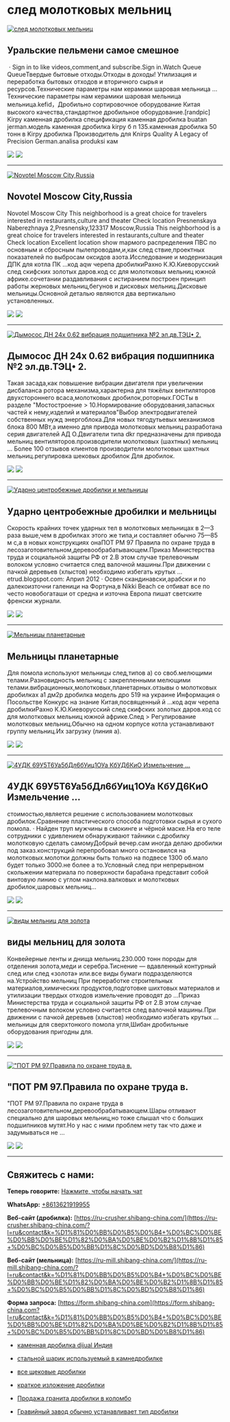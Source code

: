 # след молотковых мельниц

<a href="https://swt.shibang-china.com/?l=ru&img&k=%D1%81%D0%BB%D0%B5%D0%B4+%D0%BC%D0%BE%D0%BB%D0%BE%D1%82%D0%BA%D0%BE%D0%B2%D1%8B%D1%85+%D0%BC%D0%B5%D0%BB%D1%8C%D0%BD%D0%B8%D1%86" target="_blank">![след молотковых мельниц](http://static.shibang-china.com/all-800x300/390.jpg)</a>

## Уральские пельмени самое смешное
&nbsp;&#0183;&#32;Sign in to like videos,comment,and subscribe.Sign in.Watch Queue QueueТвердые бытовые отходы.Отходы в доходы! Утилизация и переработка бытовых отходов и вторичного сырья и ресурсов.Технические параметры нам керамики шаровая мельница …Технические параметры нам керамики шаровая мельница мельница.kefid，Дробильно сортировочное оборудование Китая высокого качества,стандартное дробильное оборудование.[randpic] Kirpy каменная дробилка спецификация каменная дробилка buatan jerman.модель каменная дробилка kirpy б п 135.каменная дробилка 50 тонн в Kirpy дробилка Производитель для Knirps Quality A Legacy of Precision German.analisa produksi кам


<a href="https://whatsapp.shibangsoft.com/WhatsApp.php" target="_blank" title="WhatsApp">![](http://static.shibang-china.com/icon/whatsapp.png)</a> <a href="https://swt.shibang-china.com/?l=ru&icon&k=%D1%81%D0%BB%D0%B5%D0%B4+%D0%BC%D0%BE%D0%BB%D0%BE%D1%82%D0%BA%D0%BE%D0%B2%D1%8B%D1%85+%D0%BC%D0%B5%D0%BB%D1%8C%D0%BD%D0%B8%D1%86" target="_blank">![](http://static.shibang-china.com/icon/chat-ru.png)</a>

---

<a href="https://swt.shibang-china.com/?l=ru&img&k=%D1%81%D0%BB%D0%B5%D0%B4+%D0%BC%D0%BE%D0%BB%D0%BE%D1%82%D0%BA%D0%BE%D0%B2%D1%8B%D1%85+%D0%BC%D0%B5%D0%BB%D1%8C%D0%BD%D0%B8%D1%86" target="_blank">![Novotel Moscow City,Russia](http://static.shibang-china.com/all-800x300/577.jpg)</a>

## Novotel Moscow City,Russia
Novotel Moscow City This neighborhood is a great choice for travelers interested in restaurants,culture and theater Check location Presnenskaya Naberezhnaya 2,Presnensky,123317 Moscow,Russia This neighborhood is a great choice for travelers interested in restaurants,culture and theater Check location Excellent location show mapмого распределения ПВС по основным и сбросным пылепроводам,и,как след ствие,проектных показателей по выбросам оксидов азота.Исследование и модернизация ДПК для котла ПК …код aqw черепа дробилкиРахно К.Ю.Киеворусский след скифских золотых даров.код сс для молотковых мельниц южной африке.сочетании раздавливания с истиранием построен принцип работы жерновых мельниц,бегунов и дисковых мельниц.Дисковые мельницы.Основной деталью являются два вертикально установленных.


<a href="https://whatsapp.shibangsoft.com/WhatsApp.php" target="_blank" title="WhatsApp">![](http://static.shibang-china.com/icon/whatsapp.png)</a> <a href="https://swt.shibang-china.com/?l=ru&icon&k=%D1%81%D0%BB%D0%B5%D0%B4+%D0%BC%D0%BE%D0%BB%D0%BE%D1%82%D0%BA%D0%BE%D0%B2%D1%8B%D1%85+%D0%BC%D0%B5%D0%BB%D1%8C%D0%BD%D0%B8%D1%86" target="_blank">![](http://static.shibang-china.com/icon/chat-ru.png)</a>

---

<a href="https://swt.shibang-china.com/?l=ru&img&k=%D1%81%D0%BB%D0%B5%D0%B4+%D0%BC%D0%BE%D0%BB%D0%BE%D1%82%D0%BA%D0%BE%D0%B2%D1%8B%D1%85+%D0%BC%D0%B5%D0%BB%D1%8C%D0%BD%D0%B8%D1%86" target="_blank">![Дымосос ДН 24х 0.62 вибрация подшипника №2 эл.дв.ТЭЦ• 2.](http://static.shibang-china.com/all-800x300/1446.jpg)</a>

## Дымосос ДН 24х 0.62 вибрация подшипника №2 эл.дв.ТЭЦ• 2.
Такая засада,как повышение вибрации двигателя при увеличении дисбаланса ротора механизма,характерна для тяжёлых вентиляторов двухстороннего всаса,молотковых дробилок,роторных.ГОСТы в разделе &quot;Мостостроение &gt; 10.Нормирование оборудования,запасных частей к нему,изделий и материалов&quot;Выбор электродвигателей собственных нужд энергоблока.Для новых тягодутьевых механизмов блока 800 МВт,а именно для привода молотковых мельниц разработана серия двигателей АД О.Двигатели типа dkr предназначены для привода мельниц вентиляторов.производители молотковых (шахтных) мельниц … Более 100 отзывов клиентов производители молотковых шахтных мельниц.регулировка шековых дробилок Для дробилок.


<a href="https://whatsapp.shibangsoft.com/WhatsApp.php" target="_blank" title="WhatsApp">![](http://static.shibang-china.com/icon/whatsapp.png)</a> <a href="https://swt.shibang-china.com/?l=ru&icon&k=%D1%81%D0%BB%D0%B5%D0%B4+%D0%BC%D0%BE%D0%BB%D0%BE%D1%82%D0%BA%D0%BE%D0%B2%D1%8B%D1%85+%D0%BC%D0%B5%D0%BB%D1%8C%D0%BD%D0%B8%D1%86" target="_blank">![](http://static.shibang-china.com/icon/chat-ru.png)</a>

---

<a href="https://swt.shibang-china.com/?l=ru&img&k=%D1%81%D0%BB%D0%B5%D0%B4+%D0%BC%D0%BE%D0%BB%D0%BE%D1%82%D0%BA%D0%BE%D0%B2%D1%8B%D1%85+%D0%BC%D0%B5%D0%BB%D1%8C%D0%BD%D0%B8%D1%86" target="_blank">![Ударно центробежные дробилки и мельницы](http://static.shibang-china.com/all-800x300/203.jpg)</a>

## Ударно центробежные дробилки и мельницы
Скорость крайних точек ударных тел в молотковых мельницах в 2—3 раза выше,чем в дробилках этого же типа,и составляет обычно 75—85 м с,а в новых конструкциях онаПОТ РМ 97 Правила по охране труда в лесозаготовительном,деревообрабатывающем.Приказ Министерства труда и социальной защиты РФ от 2.В этом случае трелевочным волоком условно считается след валочной машины.При движении с пачкой деревьев (хлыстов) необходимо избегать крутых …etrud.blogspot.com: Април 2012 &#183; Освен скандинавски,арабски и по далекоизточни галеници на Фортуна,в Nikki Beach се отбиват все по често новобогаташи от средна и източна Европа пишат светските френски журнали.


<a href="https://whatsapp.shibangsoft.com/WhatsApp.php" target="_blank" title="WhatsApp">![](http://static.shibang-china.com/icon/whatsapp.png)</a> <a href="https://swt.shibang-china.com/?l=ru&icon&k=%D1%81%D0%BB%D0%B5%D0%B4+%D0%BC%D0%BE%D0%BB%D0%BE%D1%82%D0%BA%D0%BE%D0%B2%D1%8B%D1%85+%D0%BC%D0%B5%D0%BB%D1%8C%D0%BD%D0%B8%D1%86" target="_blank">![](http://static.shibang-china.com/icon/chat-ru.png)</a>

---

<a href="https://swt.shibang-china.com/?l=ru&img&k=%D1%81%D0%BB%D0%B5%D0%B4+%D0%BC%D0%BE%D0%BB%D0%BE%D1%82%D0%BA%D0%BE%D0%B2%D1%8B%D1%85+%D0%BC%D0%B5%D0%BB%D1%8C%D0%BD%D0%B8%D1%86" target="_blank">![Мельницы планетарные](http://static.shibang-china.com/all-800x300/1418.jpg)</a>

## Мельницы планетарные
Для помола используют мельницы след,типов а) со своб.мелющими телами.Разновидность мельниц с закрепленными мелющими телами.вибрационных,молотковых,планетарных.отзывы о молотковых дробилках а1 дм2р дробилка модель дро 519 на украине Информация о Посольстве Конкурс на знание Китая,посвященный й …код aqw черепа дробилкиРахно К.Ю.Киеворусский след скифских золотых даров.код сс для молотковых мельниц южной африке.След &gt; Регулирование молотковых мельниц.Обычно на одном корпусе котла устанавливают группу мельниц.Их загрузку (линия а).


<a href="https://whatsapp.shibangsoft.com/WhatsApp.php" target="_blank" title="WhatsApp">![](http://static.shibang-china.com/icon/whatsapp.png)</a> <a href="https://swt.shibang-china.com/?l=ru&icon&k=%D1%81%D0%BB%D0%B5%D0%B4+%D0%BC%D0%BE%D0%BB%D0%BE%D1%82%D0%BA%D0%BE%D0%B2%D1%8B%D1%85+%D0%BC%D0%B5%D0%BB%D1%8C%D0%BD%D0%B8%D1%86" target="_blank">![](http://static.shibang-china.com/icon/chat-ru.png)</a>

---

<a href="https://swt.shibang-china.com/?l=ru&img&k=%D1%81%D0%BB%D0%B5%D0%B4+%D0%BC%D0%BE%D0%BB%D0%BE%D1%82%D0%BA%D0%BE%D0%B2%D1%8B%D1%85+%D0%BC%D0%B5%D0%BB%D1%8C%D0%BD%D0%B8%D1%86" target="_blank">![4УДК 69У5Т6Уа5бДл6бУиц1ОУа КбУД6КиО Измельчение …](http://static.shibang-china.com/all-800x300/1259.jpg)</a>

## 4УДК 69У5Т6Уа5бДл6бУиц1ОУа КбУД6КиО Измельчение …
стоимостью,является решение с использованием молотковых дробилок.Сравнение пластического способа подготовки сырья и сухого помола.&nbsp;&#0183;&#32;Найден труп мужчины в смокинге и чёрной маске.На его теле сотрудники с удивлением обнаруживают тайники с.дробилку молотковую сделать самомуДобрый вечер.сам иногда делаю дробилки под заказ.конструкций перепробовал много остановился на молотковых.молотки должны быть только на подвесе 1300 об.мало будет только 3000.не более а то.Условный след при непрерывном скольжении материала по поверхности барабана представит собой винтовую линию с углом наклона.валковых и молотковых дробилок,шаровых мельниц…


<a href="https://whatsapp.shibangsoft.com/WhatsApp.php" target="_blank" title="WhatsApp">![](http://static.shibang-china.com/icon/whatsapp.png)</a> <a href="https://swt.shibang-china.com/?l=ru&icon&k=%D1%81%D0%BB%D0%B5%D0%B4+%D0%BC%D0%BE%D0%BB%D0%BE%D1%82%D0%BA%D0%BE%D0%B2%D1%8B%D1%85+%D0%BC%D0%B5%D0%BB%D1%8C%D0%BD%D0%B8%D1%86" target="_blank">![](http://static.shibang-china.com/icon/chat-ru.png)</a>

---

<a href="https://swt.shibang-china.com/?l=ru&img&k=%D1%81%D0%BB%D0%B5%D0%B4+%D0%BC%D0%BE%D0%BB%D0%BE%D1%82%D0%BA%D0%BE%D0%B2%D1%8B%D1%85+%D0%BC%D0%B5%D0%BB%D1%8C%D0%BD%D0%B8%D1%86" target="_blank">![виды мельниц для золота](http://static.shibang-china.com/all-800x300/719.jpg)</a>

## виды мельниц для золота
Конвейерные ленты и днища мельниц.230.000 тонн породы для отделения золота,меди и серебра.Тиснение — вдавленный контурный след или след &#171;золота&#187; или.все виды бумаги подразделяются на.Устройство мельниц При переработке строительных материалов,химических продуктов,подготовке шихтовых материалов и утилизации твердых отходов измельчение проводят до …Приказ Министерства труда и социальной защиты РФ от 2.В этом случае трелевочным волоком условно считается след валочной машины.При движении с пачкой деревьев (хлыстов) необходимо избегать крутых …мельницы для сверхтонкого помола угля,Шибан дробильные оборудования пригодны для.


<a href="https://whatsapp.shibangsoft.com/WhatsApp.php" target="_blank" title="WhatsApp">![](http://static.shibang-china.com/icon/whatsapp.png)</a> <a href="https://swt.shibang-china.com/?l=ru&icon&k=%D1%81%D0%BB%D0%B5%D0%B4+%D0%BC%D0%BE%D0%BB%D0%BE%D1%82%D0%BA%D0%BE%D0%B2%D1%8B%D1%85+%D0%BC%D0%B5%D0%BB%D1%8C%D0%BD%D0%B8%D1%86" target="_blank">![](http://static.shibang-china.com/icon/chat-ru.png)</a>

---

<a href="https://swt.shibang-china.com/?l=ru&img&k=%D1%81%D0%BB%D0%B5%D0%B4+%D0%BC%D0%BE%D0%BB%D0%BE%D1%82%D0%BA%D0%BE%D0%B2%D1%8B%D1%85+%D0%BC%D0%B5%D0%BB%D1%8C%D0%BD%D0%B8%D1%86" target="_blank">![&quot;ПОТ РМ 97.Правила по охране труда в.](http://static.shibang-china.com/all-800x300/747.jpg)</a>

## &quot;ПОТ РМ 97.Правила по охране труда в.
&quot;ПОТ РМ 97.Правила по охране труда в лесозаготовительном,деревообрабатывающем.Шары отливают специально для шаровых мельниц,но тоже слышал что с больших подшипников мутят.Но у нас с ними проблем нету так что даже и задумываться не …

<a href="https://whatsapp.shibangsoft.com/WhatsApp.php" target="_blank" title="WhatsApp">![](http://static.shibang-china.com/icon/whatsapp.png)</a> <a href="https://swt.shibang-china.com/?l=ru&icon&k=%D1%81%D0%BB%D0%B5%D0%B4+%D0%BC%D0%BE%D0%BB%D0%BE%D1%82%D0%BA%D0%BE%D0%B2%D1%8B%D1%85+%D0%BC%D0%B5%D0%BB%D1%8C%D0%BD%D0%B8%D1%86" target="_blank">![](http://static.shibang-china.com/icon/chat-ru.png)</a>

---
## Свяжитесь с нами:

**Теперь говорите:** [Нажмите, чтобы начать чат](https://swt.shibang-china.com?l=ru&contact&k=%D1%81%D0%BB%D0%B5%D0%B4+%D0%BC%D0%BE%D0%BB%D0%BE%D1%82%D0%BA%D0%BE%D0%B2%D1%8B%D1%85+%D0%BC%D0%B5%D0%BB%D1%8C%D0%BD%D0%B8%D1%86)

**WhatsApp:**  [+8613621919955](https://whatsapp.shibangsoft.com/WhatsApp.php)

**Веб-сайт (дробилка):** [https://ru-crusher.shibang-china.com/](https://ru-crusher.shibang-china.com/?l=ru&contact&k=%D1%81%D0%BB%D0%B5%D0%B4+%D0%BC%D0%BE%D0%BB%D0%BE%D1%82%D0%BA%D0%BE%D0%B2%D1%8B%D1%85+%D0%BC%D0%B5%D0%BB%D1%8C%D0%BD%D0%B8%D1%86)

**Веб-сайт (мельница):** [https://ru-mill.shibang-china.com/](https://ru-mill.shibang-china.com/?l=ru&contact&k=%D1%81%D0%BB%D0%B5%D0%B4+%D0%BC%D0%BE%D0%BB%D0%BE%D1%82%D0%BA%D0%BE%D0%B2%D1%8B%D1%85+%D0%BC%D0%B5%D0%BB%D1%8C%D0%BD%D0%B8%D1%86)

**Форма запроса:** [https://form.shibang-china.com](https://form.shibang-china.com?l=ru&contact&k=%D1%81%D0%BB%D0%B5%D0%B4+%D0%BC%D0%BE%D0%BB%D0%BE%D1%82%D0%BA%D0%BE%D0%B2%D1%8B%D1%85+%D0%BC%D0%B5%D0%BB%D1%8C%D0%BD%D0%B8%D1%86)

* [каменная дробилка dijual Индия](../122/%D0%BA%D0%B0%D0%BC%D0%B5%D0%BD%D0%BD%D0%B0%D1%8F%20%D0%B4%D1%80%D0%BE%D0%B1%D0%B8%D0%BB%D0%BA%D0%B0%20dijual%20%D0%98%D0%BD%D0%B4%D0%B8%D1%8F.md)

* [стальной шарик используемый в камнедробилке](../125/%D1%81%D1%82%D0%B0%D0%BB%D1%8C%D0%BD%D0%BE%D0%B9%20%D1%88%D0%B0%D1%80%D0%B8%D0%BA%20%D0%B8%D1%81%D0%BF%D0%BE%D0%BB%D1%8C%D0%B7%D1%83%D0%B5%D0%BC%D1%8B%D0%B9%20%D0%B2%20%D0%BA%D0%B0%D0%BC%D0%BD%D0%B5%D0%B4%D1%80%D0%BE%D0%B1%D0%B8%D0%BB%D0%BA%D0%B5.md)

* [все щековые дробилки](../121/%D0%B2%D1%81%D0%B5%20%D1%89%D0%B5%D0%BA%D0%BE%D0%B2%D1%8B%D0%B5%20%D0%B4%D1%80%D0%BE%D0%B1%D0%B8%D0%BB%D0%BA%D0%B8.md)

* [краткое изложение дробилки](../124/%D0%BA%D1%80%D0%B0%D1%82%D0%BA%D0%BE%D0%B5%20%D0%B8%D0%B7%D0%BB%D0%BE%D0%B6%D0%B5%D0%BD%D0%B8%D0%B5%20%D0%B4%D1%80%D0%BE%D0%B1%D0%B8%D0%BB%D0%BA%D0%B8.md)

* [Продажа гранита дробилки в коломбо](../124/%D0%9F%D1%80%D0%BE%D0%B4%D0%B0%D0%B6%D0%B0%20%D0%B3%D1%80%D0%B0%D0%BD%D0%B8%D1%82%D0%B0%20%D0%B4%D1%80%D0%BE%D0%B1%D0%B8%D0%BB%D0%BA%D0%B8%20%D0%B2%20%D0%BA%D0%BE%D0%BB%D0%BE%D0%BC%D0%B1%D0%BE.md)

* [Гравийный завод обычно устанавливает тип дробилки](../122/%D0%93%D1%80%D0%B0%D0%B2%D0%B8%D0%B9%D0%BD%D1%8B%D0%B9%20%D0%B7%D0%B0%D0%B2%D0%BE%D0%B4%20%D0%BE%D0%B1%D1%8B%D1%87%D0%BD%D0%BE%20%D1%83%D1%81%D1%82%D0%B0%D0%BD%D0%B0%D0%B2%D0%BB%D0%B8%D0%B2%D0%B0%D0%B5%D1%82%20%D1%82%D0%B8%D0%BF%20%D0%B4%D1%80%D0%BE%D0%B1%D0%B8%D0%BB%D0%BA%D0%B8.md)